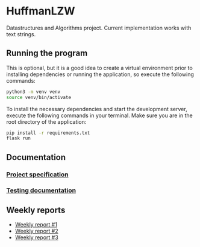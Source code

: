 # HuffmanLZW

Datastructures and Algorithms project. Current implementation works with text strings.

## Running the program

This is optional, but it is a good idea to create a virtual environment prior to installing dependencies or running the application, so execute the following commands:

```bash
python3 -m venv venv
source venv/bin/activate
```

To install the necessary dependencies and start the development server, execute the following commands in your terminal. Make sure you are in the root directory of the application:

```bash
pip install -r requirements.txt
flask run
```

## Documentation

### [Project specification](documentation/specification.md)
### [Testing documentation](documentation/testing.md)

## Weekly reports

* [Weekly report #1](documentation/week_1_report.md)
* [Weekly report #2](documentation/week_2_report.md)
* [Weekly report #3](documentation/week_3_report.md)
